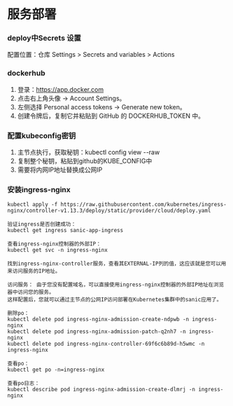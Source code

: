 # 服务部署

### deploy中Secrets 设置

配置位置：仓库 Settings > Secrets and variables > Actions

### dockerhub

1. 登录：https://app.docker.com
2. 点击右上角头像 → Account Settings。
3. 左侧选择 Personal access tokens → Generate new token。
4. 创建令牌后，复制它并粘贴到 GitHub 的 DOCKERHUB_TOKEN 中。

### 配置kubeconfig密钥

1. 主节点执行，获取秘钥：kubectl config view --raw
2. 复制整个秘钥，粘贴到github的KUBE_CONFIG中
3. 需要将内网IP地址替换成公网IP

### 安装ingress-nginx

```
kubectl apply -f https://raw.githubusercontent.com/kubernetes/ingress-nginx/controller-v1.13.3/deploy/static/provider/cloud/deploy.yaml
```

```
验证ingress是否创建成功：
kubectl get ingress sanic-app-ingress

查看ingress-nginx控制器的外部IP：
kubectl get svc -n ingress-nginx

找到ingress-nginx-controller服务，查看其EXTERNAL-IP列的值，这应该就是您可以用来访问服务的IP地址。

访问服务： 由于您没有配置域名，可以直接使用ingress-nginx控制器的外部IP地址在浏览器中访问您的服务。
这样配置后，您就可以通过主节点的公网IP访问部署在Kubernetes集群中的sanic应用了。

删除po：
kubectl delete pod ingress-nginx-admission-create-ndpwb -n ingress-nginx
kubectl delete pod ingress-nginx-admission-patch-q2nh7 -n ingress-nginx
kubectl delete pod ingress-nginx-controller-69f6c6b89d-h5wmc -n ingress-nginx

查看po：
kubectl get po -n=ingress-nginx

查看po日志：
kubectl describe pod ingress-nginx-admission-create-dlmrj -n ingress-nginx

```
